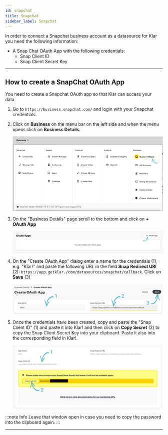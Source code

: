 ```yaml
---
id: snapchat
title: Snapchat
sidebar_label: Snapchat
---
```


In order to connect a Snapchat business account as a datasource for Klar you need the following information:

- A Snap Chat OAuth App with the following credentials: 
    - Snap Client ID
    - Snap Client Secret Key

---

## How to create a SnapChat OAuth App 

You need to create a Snapchat OAuth app so that Klar can access your data.

1. Go to `https://business.snapchat.com/` and login with your Snapchat credentials.
2. Click on **Business** on the menu bar on the left side and when the menu opens click on **Business Details**:

   ![Snapchat: 1](/img/assets/snapchat/snapchat_1.png)

3. On the "Business Details" page scroll to the bottom and click on **+ OAuth App**

    ![Snapchat: 2](/img/assets/snapchat/snapchat_2.png)

4. On the "Create OAuth App" dialog enter a name for the credentials (1), e.g. "Klar!" and paste the following URL in the field **Snap Redirect URI** (2): `https://app.getklar./com/datasources/snapchat/callback`. Click on **Save** (3)
 
   ![Snapchat: 3](/img/assets/snapchat/snapchat_3.png)


5. Once the credentials have been created, copy and paste the "Snap Client ID" (1) and paste it into Klar! and then click on **Copy Secret** (2) to copy the Snap Client Secret Key into your clipboard. Paste it also into the corresponding field in Klar!.  

   ![Snapchat: 3](/img/assets/snapchat/snapchat_4.png)



:::note Info
Leave that window open in case you need to copy the password into the clipboard again.
:::

---

